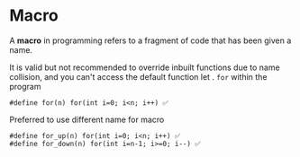 

# Macro 
A **macro** in programming refers to a fragment of code that has been given a name.


It is valid but not recommended to override inbuilt functions due to name collision, and you can't access the default  function  let . `for` within the program
```
#define for(n) for(int i=0; i<n; i++) ✅
```

Preferred to use different name for macro

```
#define for_up(n) for(int i=0; i<n; i++) ✅
#define for_down(n) for(int i=n-1; i>=0; i--) ✅
```